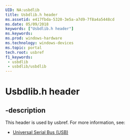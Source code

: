 ```yaml
---
UID: NA:usbdlib
title: Usbdlib.h header
ms.assetid: e417fbda-5320-3e5a-a7d9-7f8a4a5448cd
ms.date: 05/09/2018
keywords: ["Usbdlib.h header"]
ms.keywords: 
ms.prod: windows-hardware
ms.technology: windows-devices
ms.topic: portal
tech.root: usbref
f1_keywords:
 - usbdlib
 - usbdlib/usbdlib
---
```


# Usbdlib.h header


## -description

This header is used by usbref. For more information, see:

- [Universal Serial Bus (USB)](../_usbref/index.md)


